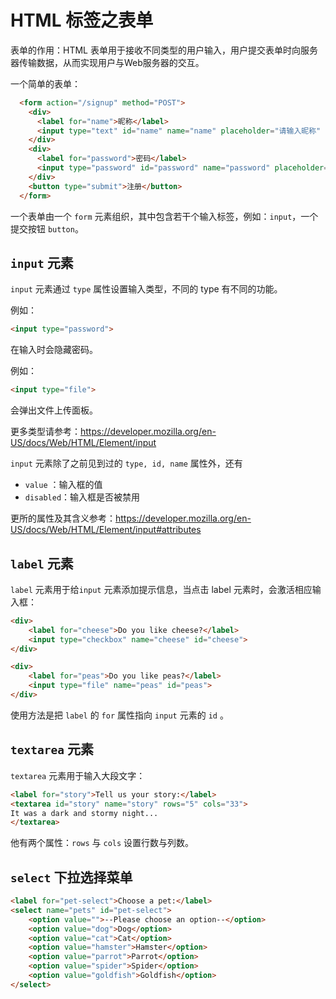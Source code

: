 # HTML 标签之表单

表单的作用：HTML 表单用于接收不同类型的用户输入，用户提交表单时向服务器传输数据，从而实现用户与Web服务器的交互。

一个简单的表单：

```html
  <form action="/signup" method="POST">
    <div>
      <label for="name">昵称</label>
      <input type="text" id="name" name="name" placeholder="请输入昵称" />
    </div>
    <div>
      <label for="password">密码</label>
      <input type="password" id="password" name="password" placeholder="请输入密码" />
    </div>
    <button type="submit">注册</button>
  </form>
```

一个表单由一个 `form` 元素组织，其中包含若干个输入标签，例如：`input`，一个提交按钮 `button`。

## `input` 元素

`input` 元素通过 `type` 属性设置输入类型，不同的 type 有不同的功能。

例如：

```html
<input type="password">
```

在输入时会隐藏密码。

例如：

```html
<input type="file">
```

会弹出文件上传面板。

更多类型请参考：https://developer.mozilla.org/en-US/docs/Web/HTML/Element/input

`input` 元素除了之前见到过的 `type, id, name` 属性外，还有

-  `value` ：输入框的值
- `disabled`：输入框是否被禁用

更所的属性及其含义参考：https://developer.mozilla.org/en-US/docs/Web/HTML/Element/input#attributes

## `label` 元素

`label` 元素用于给`input` 元素添加提示信息，当点击 label 元素时，会激活相应输入框：

```html
<div>
    <label for="cheese">Do you like cheese?</label>
    <input type="checkbox" name="cheese" id="cheese">
</div>

<div>
    <label for="peas">Do you like peas?</label>
    <input type="file" name="peas" id="peas">
</div>
```

使用方法是把 `label` 的 `for` 属性指向 `input` 元素的 `id` 。

## `textarea`  元素

`textarea` 元素用于输入大段文字：

```html
<label for="story">Tell us your story:</label>
<textarea id="story" name="story" rows="5" cols="33">
It was a dark and stormy night...
</textarea> 
```

他有两个属性：`rows` 与 `cols` 设置行数与列数。

## `select` 下拉选择菜单

```html
<label for="pet-select">Choose a pet:</label>
<select name="pets" id="pet-select">
    <option value="">--Please choose an option--</option>
    <option value="dog">Dog</option>
    <option value="cat">Cat</option>
    <option value="hamster">Hamster</option>
    <option value="parrot">Parrot</option>
    <option value="spider">Spider</option>
    <option value="goldfish">Goldfish</option>
</select>
```

